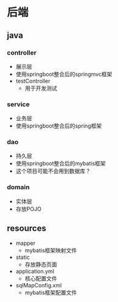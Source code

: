 # 后端

## java

### controller
* 展示层
* 使用springboot整合后的springmvc框架
* testController
    * 用于开发测试
    
### service
* 业务层
* 使用springboot整合后的spring框架

### dao
* 持久层
* 使用springboot整合后的mybatis框架
* 这个项目可能不会用到数据库？

### domain
* 实体层
* 存放POJO

## resources
* mapper
    * mybatis框架映射文件
* static
    * 存放静态页面
* application.yml
  * 核心配置文件
* sqlMapConfig.xml
    * mybatis框架配置文件
